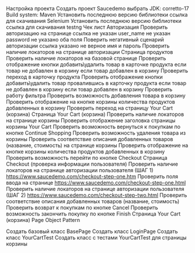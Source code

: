 Настройка проекта
Создать проект Saucedemo
выбрать JDK: corretto-17
Build system: Maven
Установить последнюю версию библиотеки ссылка для скачивания Selenium
Установить последнюю версию библиотеки ссылка для скачивания testng
Чек лист
Авторизация
Проверить авторизацию на странице ссылка
не указан user_name
не указан password
не указано оба поля
Поверить негативный сценарий авторизации ссылка
указано не верное имя и пароль
Проверить наличие локаторов на странице авторизации
Страница продуктов
Проверить наличие локаторов на базовой странице
Проверить отображение кнопки добавить\удалить товар в карточке продукта
если товар не добавлен в корзину
если товар добавлен в корзину
Проверить переход в карточку продукта
Проверить отображение кнопки добавить\удалить товар провалившись в карточку продукта
если товар не добавлен в корзину
если товар добавлен в корзину
Проверить работу фильтра
Проверить возможность добавления товара в корзину
Проверить отображение на кнопке корзины количества продуктов добавленных в корзину
Проверить переход на страницу Your Cart (корзина)
Страница Your Cart (корзина)
Проверить наличие локаторов на странице корзины
Проверить отображение заголовка страницы корзины Your Cart
Проверить возможность вернуться к покупкам по кнопке Continue Shopping
Проверить возможность удаления товара из корзины
Проверить соответствие описания добавленных товаров (название, стоимость) на странице корзины
Проверить отображение на кнопке корзины количества продуктов добавленных в корзину
Проверить возможность перейти по кнопке Checkout
Страница Checkout (проверка информации пользователя)
Проверить наличие локаторов на странице авторизации пользователя (ШАГ 1) https://www.saucedemo.com/checkout-step-one.htm
Проверить поля ввода на странице https://www.saucedemo.com/checkout-step-one.html
Проверить наличие локаторов на странице авторизации пользователя (ШАГ 2) https://www.saucedemo.com/checkout-step-two.html
Проверить соответствие описания добавленных товаров (название, стоимость)
Проверить возврат к покупкам по кнопке Cancel
Проверить возможность закончить покупку по кнопке Finish
Страница Your Cart (корзина) Page Object Pattern

Создать базовый класс BasePage
Создать класс LoginPage
Создать класс YourCartTest
Создать класс с тестами YourCartTest для страницы корзины